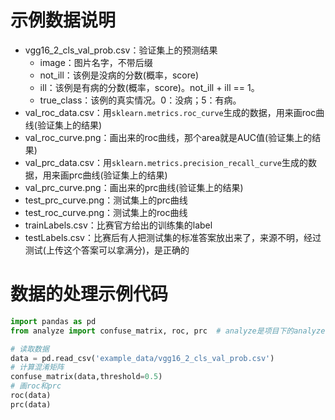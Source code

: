 # 示例数据说明

* vgg16_2_cls_val_prob.csv：验证集上的预测结果
    * image：图片名字，不带后缀
    * not_ill：该例是没病的分数(概率，score)
    * ill：该例是有病的分数(概率，score)。not_ill + ill == 1。
    * true_class：该例的真实情况。0：没病；5：有病。
* val_roc_data.csv：用`sklearn.metrics.roc_curve`生成的数据，用来画roc曲线(验证集上的结果)
* val_roc_curve.png：画出来的roc曲线，那个area就是AUC值(验证集上的结果)
* val_prc_data.csv：用`sklearn.metrics.precision_recall_curve`生成的数据，用来画prc曲线(验证集上的结果)
* val_prc_curve.png：画出来的prc曲线(验证集上的结果)
* test_prc_curve.png：测试集上的prc曲线
* test_roc_curve.png：测试集上的roc曲线
* trainLabels.csv：比赛官方给出的训练集的label
* testLabels.csv：比赛后有人把测试集的标准答案放出来了，来源不明，经过测试(上传这个答案可以拿满分)，是正确的

# 数据的处理示例代码

```python
import pandas as pd
from analyze import confuse_matrix, roc, prc  # analyze是项目下的analyze.py文件

# 读取数据
data = pd.read_csv('example_data/vgg16_2_cls_val_prob.csv')
# 计算混淆矩阵
confuse_matrix(data,threshold=0.5)
# 画roc和prc
roc(data)
prc(data)
```
